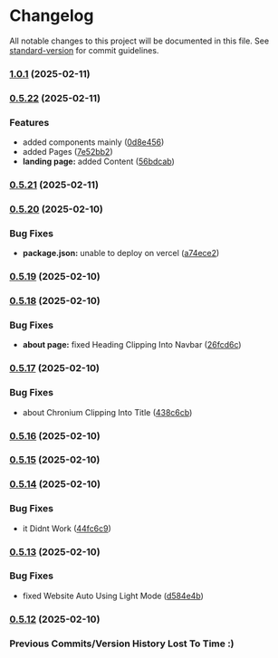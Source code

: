 # Changelog

All notable changes to this project will be documented in this file. See [standard-version](https://github.com/conventional-changelog/standard-version) for commit guidelines.

### [1.0.1](https://github.com/WeForge/Chronium-Website/compare/v0.5.22...v1.0.1) (2025-02-11)

### [0.5.22](https://github.com/WeForge/Chronium-Website/compare/v0.5.21...v0.5.22) (2025-02-11)


### Features

* added components mainly ([0d8e456](https://github.com/WeForge/Chronium-Website/commit/0d8e45683327eb3f79f8c87f9f28c0658bc13e6e))
* added Pages ([7e52bb2](https://github.com/WeForge/Chronium-Website/commit/7e52bb24a34dc4731aac49809189f793b02d782c))
* **landing page:** added Content ([56bdcab](https://github.com/WeForge/Chronium-Website/commit/56bdcabd3728721fee5c900004c126bc136d48d9))

### [0.5.21](https://github.com/WeForge/Chronium-Website/compare/v0.5.20...v0.5.21) (2025-02-11)

### [0.5.20](https://github.com/WeForge/Chronium-Website/compare/v0.5.19...v0.5.20) (2025-02-10)


### Bug Fixes

* **package.json:** unable to deploy on vercel ([a74ece2](https://github.com/WeForge/Chronium-Website/commit/a74ece2e90fa983d3a544dee1427fc81c3361e11))

### [0.5.19](https://github.com/WeForge/Chronium-Website/compare/v0.5.18...v0.5.19) (2025-02-10)

### [0.5.18](https://github.com/WeForge/Chronium-Website/compare/v0.5.17...v0.5.18) (2025-02-10)


### Bug Fixes

* **about page:** fixed Heading Clipping Into Navbar ([26fcd6c](https://github.com/WeForge/Chronium-Website/commit/26fcd6c5fa9f076731a57d2caf7e38378e5c2603))

### [0.5.17](https://github.com/WeForge/Chronium-Website/compare/v0.5.16...v0.5.17) (2025-02-10)


### Bug Fixes

* about Chronium Clipping Into Title ([438c6cb](https://github.com/WeForge/Chronium-Website/commit/438c6cbb277c57be4e75f2cb574f9f5b8e7d6ed5))

### [0.5.16](https://github.com/WeForge/Chronium-Website/compare/v0.5.15...v0.5.16) (2025-02-10)

### [0.5.15](https://github.com/WeForge/Chronium-Website/compare/v0.5.14...v0.5.15) (2025-02-10)

### [0.5.14](https://github.com/WeForge/Chronium-Website/compare/v0.5.13...v0.5.14) (2025-02-10)


### Bug Fixes

* it Didnt Work ([44fc6c9](https://github.com/WeForge/Chronium-Website/commit/44fc6c9dc1dcce3be23bfe1d2f5e7e5b343d3968))

### [0.5.13](https://github.com/WeForge/Chronium-Website/compare/v0.5.12...v0.5.13) (2025-02-10)


### Bug Fixes

* fixed Website Auto Using Light Mode ([d584e4b](https://github.com/WeForge/Chronium-Website/commit/d584e4bcd4082add74b4ef2b016bdde592a50446))

### [0.5.12](https://github.com/WeForge/Chronium-Website/compare/v0.5.11...v0.5.12) (2025-02-10)

### Previous Commits/Version History Lost To Time :)